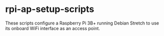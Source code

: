 # rpi-ap-setup-scripts
These scripts configure a Raspberry Pi 3B+ running Debian Stretch to use its onboard WiFi interface as an access point.

